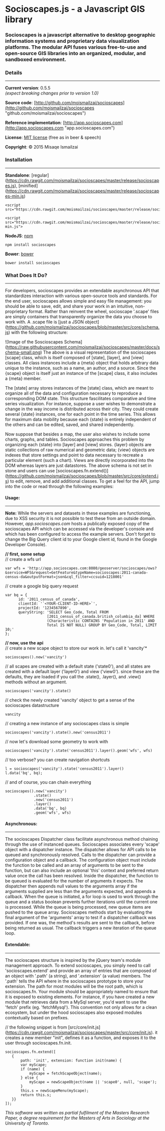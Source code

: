 # Socioscapes.js -  a Javascript GIS library

### Socioscapes is a javascript alternative to desktop geographic information systems and proprietary data visualization platforms. The modular API fuses various free-to-use and open-source GIS libraries into an organized, modular, and sandboxed environment.
   
   
   
### Details
***  
**Current version**:     0.5.5  
*(expect breaking changes prior to version 1.0)*

**Source code**:     [http://github.com/moismailzai/socioscapes](http://github.com/moismailzai/socioscapes "github.com/moismailzai/socioscapes")
 
**Reference implementation**:  [http://app.socioscapes.com](http://app.socioscapes.com "app.socioscapes.com")
 
**License**:         [MIT license](http://opensource.org/licenses/MIT "MIT license") (free as in beer & speech)
 
**Copyright**:       &copy; 2015 Misaqe Ismailzai
   
   
   
### Installation  
***  
**Standalone**: [regular] (https://cdn.rawgit.com/moismailzai/socioscapes/master/release/socioscapes.js), [minified] (https://cdn.rawgit.com/moismailzai/socioscapes/master/release/socioscapes-min.js)

    <script src="https://cdn.rawgit.com/moismailzai/socioscapes/master/release/socioscapes.js">
    
    <script src="https://cdn.rawgit.com/moismailzai/socioscapes/master/release/socioscapes-min.js">
 
 
**NodeJS**: [npm](https://www.npmjs.com/package/socioscapes)

    npm install socioscapes
 
**Bower**: [bower](http://bower.io/search/?q=socioscapes)

    bower install socioscapes
   
   
   
### What Does It Do?
***

For developers, socioscapes provides an extendable asynchronous API that standardizes interaction with various open-source tools and standards. For the end user, socioscapes allows simple and easy file management: you should be able to save, edit, and share your work in an intuitive, non-proprietary format. Rather than reinvent the wheel, socioscape '.scape' files are simply containers that transparently organize the data you choose to work with. A .scape file is [just a JSON object] (https://github.com/moismailzai/socioscapes/blob/master/src/core/schema.js) with the following structure:
  
![Image of the Soscioscapes Schema]
(https://raw.githubusercontent.com/moismailzai/socioscapes/master/docs/schema-small.png)
The above is a visual representation of the socioscapes [scape] class, which is itself composed of [state], [layer], and [view] classes. All class instances include a {meta} object that holds arbitrary data unique to the instance, such as a name, an author, and a source. Since the {scape} object is itself just an instance of the [scape] class, it also includes a {meta} member.  
  
The [state] array stores instances of the [state] class, which are meant to organize all of the data and configuration necessary to reproduce a corresponding DOM state. This structure fascilitates comparative and time series visualization. For instance, suppose a user wishes to demonstrate a change in the way income is distributed across their city. They could create several {state} instances, one for each point in the time series. This allows for maximum data mobility because each {state} is entirely independent of the others and can be edited, saved, and shared independently.  
  
Now suppose that besides a map, the user also wishes to include some charts, graphs, and tables. Socioscapes approaches this problem by organizing each {state} into [layer] and [view] stores. {layer} objects are static collections of raw numerical and geometric data; {view} objects are indexes that store settings and point to data necessary to recreate a particular element (such a chart). Views are directly incorporated into the DOM whereas layers are just datastores. The above schema is not set in stone and users can use [socioscapes.fn.extend()] (https://github.com/moismailzai/socioscapes/blob/master/src/core/extend.js) to edit, remove, and add additional classes. To get a feel for the API, jump into the code or read through the following examples:
   
   
   
#### Usage: 
*** 

**Note:** While the servers and datasets in these examples are functioning, due to XSS security it is not possible to test these from an outside domain. However, *app.socioscapes.com* hosts a publically exposed copy of the socioscapes API which can be accessed via the developer's console and which has been configured to access the example servers. Don't forget to change the Big Query client id to your Google client id, found in the Google Developer Console).  

**// first, some setup**   
// create a wfs url

```
var wfs = 'http://app.socioscapes.com:8080/geoserver/socioscapes/ows?&service=WFS&request=GetFeature&typeName=socioscapes:2011-canada-census-da&outputFormat=json&cql_filter=ccsuid=1218001'
```

// create a google big query request 

```
var bq = {
      id: '2011_census_of_canada',
      clientId: '`<YOUR-CLIENT-ID-HERE>`',
      projectId: '1234567890',
      queryString: 'SELECT Geo_Code, Total FROM 
                   [2011_census_of_canada.british_columbia_da] WHERE 
                   (Characteristic CONTAINS 'Population in 2011' AND 
                   Total IS NOT NULL) GROUP BY Geo_Code, Total, LIMIT 10;'
};
```

**// now, use the api**  
// create a new scape object to store our work in. let's call it 'vancity'*  

    socioscapes().new('vancity')

// all scapes are created with a default state ('state0'), and all states are created with a default layer ('layer0') and view ('view0'). since these are the defaults, they are loaded if you call the .state(), .layer(), and .view() methods without an argument. 

    socioscapes('vancity').state()

// check the newly created 'vancity' object to get a sense of the socioscapes datastructure 

    vancity  

// creating a new instance of any socioscapes class is simple

    socioscapes('vancity').state().new('census2011')

// now let's download some geometry to work with  

    socioscapes('vancity').state('census2011').layer().geom('wfs', wfs)

// too verbose? you can create navigation shortcuts  

    l = socioscapes('vancity').state('census2011').layer()
    l.data('bq', bq);

// and of course, you can chain everything

    socioscapes().new('vancity')
                 .state()
                 .new('census2011')
                 .layer()
                 .data('bq', bq)
                 .geom('wfs', wfs)
   
   
   
#### Asynchronous:
***

The socioscapes Dispatcher class facilitate asynchronous method chaining through the use of instanced queues. Socioscapes associates every 'scape' object with a dispatcher instance. The dispatcher allows for API calls to be queued and synchronously resolved. Calls to the dispatcher can provide a configuration object and a callback. The configuration object must include the function to be called and an array of arguments to be sent to the function, but can also include an optional 'this' context and preferred return value once the call has been resolved. Inside the dispatcher, the function to be queued is evaluated for the number of arguments it expects. The dispatcher then appends null values to the arguments array if the arguments supplied are less than the arguments expected, and appends a callback. When the queue is initiated, a for loop is used to work through the queue and a status boolean prevents further iterations until the current one is processed. While the queue is being processed, new queue items are pushed to the queue array. Socioscapes methods start by evaluating the final argument of the 'arguments' array to test if a dispatcher callback was provided. If one was, the method's results are sent to the callback, before being returned as usual. The callback triggers a new iteration of the queue loop.
   
   
   
#### Extendable:
***

The socioscapes structure is inspired by the jQuery team's module management approach. To extend socioscapes, you simply need to call 'socioscapes.extend' and provide an array of entries that are composed of an object with '.path' (a string), and '.extension' (a value) members. The '.path' tells the API where in the socioscapes prototype to store your extension. The path for most modules will be the root path, which is socioscapes.fn. Your module should be appropriately named to ensure that it is exposed to existing elements. For instance, if you have created a new module that retrieves data from a MySql server, you'd want to use the 'fetch' prefix (eg. 'fetchMysql'). This convention not only allows for a clean ecosystem, but under the hood socioscapes also exposed modules contextually based on prefixes.
  
// the following snippet is from [src/core/init.js] (https://cdn.rawgit.com/moismailzai/socioscapes/master/src/core/init.js). it creates a new member "init", defines it as a function, and exposes it to the user through socioscapes.fn.init.
  
    socioscapes.fn.extend([
       {
           path: 'init', extension: function init(name) { 
           var myScape;
           if (name) {
               myScape = fetchScapeObject(name);
           } else {
               myScape = newScapeObject(name || 'scape0', null, 'scape');
           }
           this.s = newScapeMenu(myScape);
           return this.s;
       }}
    ]);

*This software was written as partial fulfilment of the Masters Research Paper, a degree requirement for the Masters of Arts in Sociology at the University of Toronto.*
